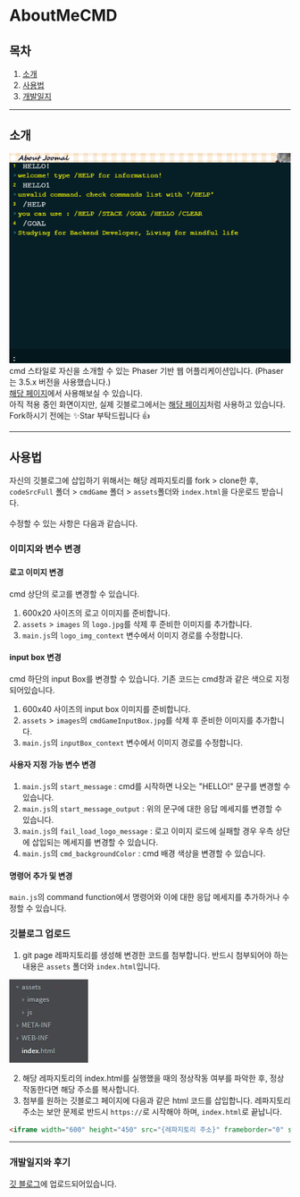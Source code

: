 # AboutMeCMD

## 목차
1. <a href="#intro">소개</a>
2. <a href="#use">사용법</a>
3. <a href="#dev">개발일지</a>

---

<a name="intro"></a>
## 소개
<img src="img/aboutMeCmd_img.png"></img>  
cmd 스타일로 자신을 소개할 수 있는 Phaser 기반 웹 어플리케이션입니다. (Phaser는 3.5.x 버전을 사용했습니다.)  
[해당 페이지](https://joomal.github.io/AboutMeCMD/index.html)에서 사용해보실 수 있습니다.  
아직 적용 중인 화면이지만, 실제 깃블로그에서는 [해당 페이지](https://joomal.github.io/about/)처럼 사용하고 있습니다.  
Fork하시기 전에는 ✨Star 부탁드립니다 👍  

---

<a name="use"></a>
## 사용법
자신의 깃블로그에 삽입하기 위해서는 해당 레파지토리를 fork > clone한 후, `codeSrcFull` 폴더 > `cmdGame` 폴더 > `assets`폴더와 `index.html`을 다운로드 받습니다.  
<br>
수정할 수 있는 사항은 다음과 같습니다.

### 이미지와 변수 변경

#### 로고 이미지 변경
cmd 상단의 로고를 변경할 수 있습니다.
1. 600x20 사이즈의 로고 이미지를 준비합니다.
2. `assets` > `images` 의 `logo.jpg`를 삭제 후 준비한 이미지를 추가합니다.
3. `main.js`의 `logo_img_context` 변수에서 이미지 경로를 수정합니다.

#### input box 변경
cmd 하단의 input Box를 변경할 수 있습니다. 기존 코드는 cmd창과 같은 색으로 지정되어있습니다.
1. 600x40 사이즈의 input box 이미지를 준비합니다.
2. `assets` > `images`의 `cmdGameInputBox.jpg`를 삭제 후 준비한 이미지를 추가합니다.
3. `main.js`의 `inputBox_context` 변수에서 이미지 경로를 수정합니다.

#### 사용자 지정 가능 변수 변경
1. `main.js`의 `start_message` : cmd를 시작하면 나오는 "HELLO!" 문구를 변경할 수 있습니다.
2. `main.js`의 `start_message_output` : 위의 문구에 대한 응답 메세지를 변경할 수 있습니다.
3. `main.js`의 `fail_load_logo_message` : 로고 이미지 로드에 실패할 경우 우측 상단에 삽입되는 메세지를 변경할 수 있습니다.
4. `main.js`의 `cmd_backgroundColor` : cmd 배경 색상을 변경할 수 있습니다.

#### 명령어 추가 및 변경
`main.js`의 command function에서 명령어와 이에 대한 응답 메세지를 추가하거나 수정할 수 있습니다.  

### 깃블로그 업로드
1. git page 레파지토리를 생성해 변경한 코드를 첨부합니다. 반드시 첨부되어야 하는 내용은 `assets` 폴더와 `index.html`입니다.  

<img src="img/fileTree.JPG"></img>  

2. 해당 레파지토리의 index.html를 실행했을 때의 정상작동 여부를 파악한 후, 정상작동한다면 해당 주소를 복사합니다.  
3. 첨부를 원하는 깃블로그 페이지에 다음과 같은 html 코드를 삽입합니다. 레파지토리 주소는 보안 문제로 반드시 `https://`로 시작해야 하며, 
`index.html`로 끝납니다.  

```html
<iframe width="600" height="450" src="{레파지토리 주소}" frameborder="0" scrolling="no" align="center"> <p> 브라우저가 iframe 요소를 지원하지 않습니다. </p></iframe>
```

---

<a name="dev"></a>
### 개발일지와 후기
[깃 블로그](https://joomal.github.io//about-me-with-cmd/)에 업로드되어있습니다.  

